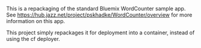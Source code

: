 This is a repackaging of the standard Bluemix WordCounter sample app.  See
https://hub.jazz.net/project/pskhadke/WordCounter/overview for more information
on this app.

This project simply repackages it for deployment into a container, instead
of using the cf deployer.
